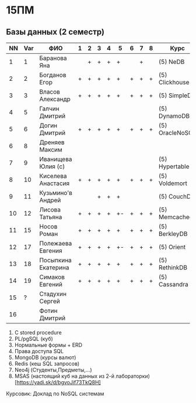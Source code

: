 # 15ПМ
## Базы данных (2 семестр)

| NN  | Var | ФИО                   | 1   | 2   | 3   | 4   | 5   | 6   | 7   |  8  | Курс            | Zachet   |
| --- | --- | --------------------- | --- | --- | --- | --- | --- | --- | --- | --- | --------------- | -------- |
| 1   | 1   | Баранова Яна          |     | +   | +   | +   | +   |     | +   |     | (5) NeDB        |          |
| 2   | 2   | Богданов Егор         | +   | +   | +   | +   | +   | +   | +   | +   | (5) Clickhouse  | +        |
| 3   | 3   | Власов Александр      | +   | +   | +   | +   | +   | +   | +   | +   | (5) SimpleDB    | +        |
| 4   | 5   | Галчин Дмитрий        |     |     |     |     |     |     |     |     | (5) DynamoDB    |          |
| 5   | 6   | Догин Дмитрий         | +   | +   | +   | +   | +   | +   | +   | +   | (5) OracleNoSQL | +        |
| 6   | 8   | Дреняев Максим        |     |     |     |     |     |     |     |     |                 |          |
| 7   | 9   | Иванищева Юлия (с)    |     |     |     |     |     |     |     |     | (5) Hypertable  |          |
| 8   | 10  | Киселева Анастасия    | +   | +   | +   | +   | +   | +   | +   | +   | (5) Voldemort   | +        |
| 9   | 11  | Кузьмино'в Андрей     |     |     | +   | +   | +   |     |     |     | (5) CouchDB     |          |
| 10  | 12  | Лисова Татьяна        | +   | +   | +   | +   | +-  | +   | +   | +   | (5) Memcached   | +        |
| 11  | 15  | Носов Роман           | +   | +   | +   | +   | +   | +   | +   | +   | (5) BerkleyDB   | +        |
| 12  | 17  | Полежаева Евгения     | +   | +   | +   | +   | +-  | +   | +   | +   | (5) Orient      | +        |
| 13  | 18  | Посыпкина Екатерина   | +   | +   | +   | +   | +   | +   | +   | +   | (5) RethinkDB   | +        |
| 14  | 19  | Симаков Евгений       | +   | +   | +   | +   | +   | +   | +   | +   | (5) Cassandra   | +        |
| 15  | ?   | Стадухин Сергей       |     |     |     |     |     |     |     |     |                 |          |
| 16  |     | Фотин Дмитрий         |     |     |     |     |     |     |     |     |                 |          |

1. C stored procedure
2. PL/pgSQL (куб)
3. Нормальные формы + ERD
4. Права доступа SQL
5. MongoDB (курсы валют)
6. Redis (кеш SQL запросов)
7. Neo4j (Студенты,Предметы,...)
8. MSAS (настоящий куб на данных из 2-й лабораторки) [https://yadi.sk/d/bgvoJif73TkQ8H]

Курсовик: Доклад по NoSQL системам
